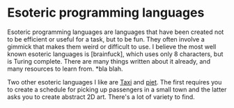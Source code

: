 # Esoteric programming languages

Esoteric programming languages are languages that have been created not to be efficient or useful for a task, but to be
fun.  They often involve a gimmick that makes them weird or difficult to use.  I believe the most well known esoteric
languages is [brainfuck], which uses only 8 characters, but is Turing complete.  There are many things written about it
already, and many resources to learn from.  *bla blah.

Two other esoteric languages I like are [Taxi] and [piet].  The first requires you to create a schedule for picking up
passengers in a small town and the latter asks you to create abstract 2D art.  There's a lot of variety to find.

[Taxi]: ./taxi/readme.md
[piet]: ./piet/readme.md
